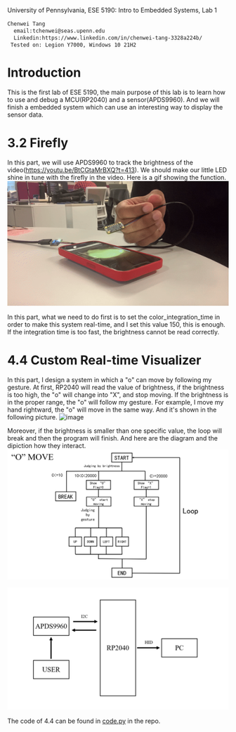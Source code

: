 University of Pennsylvania, ESE 5190: Intro to Embedded Systems, Lab 1
```
Chenwei Tang
  email:tchenwei@seas.upenn.edu
  Linkedin:https://www.linkedin.com/in/chenwei-tang-3328a224b/
 Tested on: Legion Y7000, Windows 10 21H2
```
# Introduction
This is the first lab of ESE 5190, the main purpose of this lab is to learn how to use and debug a MCU(RP2040) and a sensor(APDS9960). And we will finish a embedded system which can use an interesting way to display the sensor data.
# 3.2 Firefly
In this part, we will use APDS9960 to track the brightness of the video(https://youtu.be/BtCGtaMrBXQ?t=413). We should make our little LED shine in tune with the firefly in the video. Here is a gif showing the function.
![image](firefly.gif)

In this part, what we need to do first is to set the color_integration_time in order to make this system real-time, and I set this value 150, this is enough. If the integration time is too fast, the brightness cannot be read correctly.
# 4.4 Custom Real-time Visualizer
In this part, I design a system in which a "o" can move by following my gesture. At first, RP2040 will read the value of brightness, if the brightness is too high, the "o" will change into "X", and stop moving. If the brightness is in the proper range, the "o" will follow my gesture. For example, I move my hand rightward, the "o" will move in the same way. And it's shown in the following picture.
![image](4.4.gif)

Moreover, if the brightness is smaller than one specific value, the loop will break and then the program will finish.
And here are the diagram and the dipiction how they interact.
![image](diagram.png)

![image](interact.png)

The code of 4.4 can be found in [code.py](code.py) in the repo.
